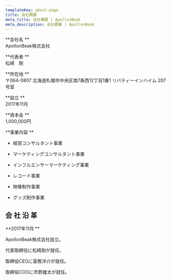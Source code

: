 ```yaml
---
templateKey: about-page
title: 会社概要
meta_title: 会社概要 | ApollonBeak
meta_description: 会社概要 | ApollonBeak
---
```

**会社名**  
ApollonBeak株式会社


**代表者**  
松崎　剛



**所在地**  
〒064-0807 北海道札幌市中央区南7条西12丁目1番1 リバティーインハイム 207号室



**設立**  
2017年11月



**資本金**  
1,000,000円



**事業内容**  

* 経営コンサルタント事業
* マーケティングコンサルタント事業
* インフルエンサーマーケティング事業
* レコード事業
* 映像制作事業
* グッズ制作事業



## 会 社 沿 革

**2017年11月**  



ApollonBeak株式会社設立。  
代表取締役に松崎剛が就任。  
取締役CEOに富樫洋介が就任。  
取締役COOに市野雄太が就任。  
